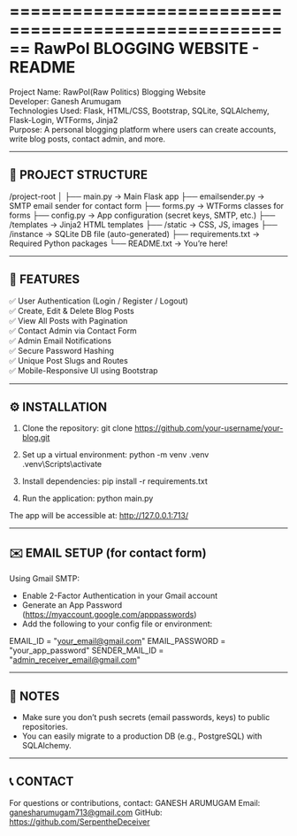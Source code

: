 ======================================================
           RawPol BLOGGING WEBSITE - README
======================================================

Project Name: RawPol(Raw Politics) Blogging Website  
Developer: Ganesh Arumugam  
Technologies Used: Flask, HTML/CSS, Bootstrap, SQLite, SQLAlchemy, Flask-Login, WTForms, Jinja2  
Purpose: A personal blogging platform where users can create accounts, write blog posts, contact admin, and more.

------------------------------------------------------
📁 PROJECT STRUCTURE
------------------------------------------------------

/project-root
│
├── main.py                  → Main Flask app
├── emailsender.py           → SMTP email sender for contact form
├── forms.py                 → WTForms classes for forms
├── config.py                → App configuration (secret keys, SMTP, etc.)
├── /templates               → Jinja2 HTML templates
├── /static                  → CSS, JS, images
├── /instance                → SQLite DB file (auto-generated)
├── requirements.txt         → Required Python packages
└── README.txt               → You’re here!

------------------------------------------------------
🚀 FEATURES
------------------------------------------------------

✅ User Authentication (Login / Register / Logout)  
✅ Create, Edit & Delete Blog Posts  
✅ View All Posts with Pagination  
✅ Contact Admin via Contact Form  
✅ Admin Email Notifications  
✅ Secure Password Hashing  
✅ Unique Post Slugs and Routes  
✅ Mobile-Responsive UI using Bootstrap

------------------------------------------------------
⚙️ INSTALLATION
------------------------------------------------------

1. Clone the repository:
   git clone https://github.com/your-username/your-blog.git

2. Set up a virtual environment:
   python -m venv .venv
   .venv\Scripts\activate

3. Install dependencies:
   pip install -r requirements.txt

4. Run the application:
   python main.py

The app will be accessible at:
   http://127.0.0.1:713/

------------------------------------------------------
✉️ EMAIL SETUP (for contact form)
------------------------------------------------------

Using Gmail SMTP:
- Enable 2-Factor Authentication in your Gmail account
- Generate an App Password (https://myaccount.google.com/apppasswords)
- Add the following to your config file or environment:

EMAIL_ID = "your_email@gmail.com"
EMAIL_PASSWORD = "your_app_password"
SENDER_MAIL_ID = "admin_receiver_email@gmail.com"

------------------------------------------------------
📌 NOTES
------------------------------------------------------

- Make sure you don’t push secrets (email passwords, keys) to public repositories.
- You can easily migrate to a production DB (e.g., PostgreSQL) with SQLAlchemy.

------------------------------------------------------
📞 CONTACT
------------------------------------------------------

For questions or contributions, contact:
GANESH ARUMUGAM 
Email: ganesharumugam713@gmail.com 
GitHub: https://github.com/SerpentheDeceiver